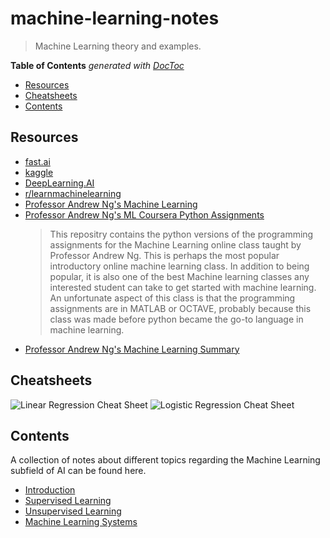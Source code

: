 # machine-learning-notes

> Machine Learning theory and examples.

<!-- START doctoc generated TOC please keep comment here to allow auto update -->
<!-- DON'T EDIT THIS SECTION, INSTEAD RE-RUN doctoc TO UPDATE -->
**Table of Contents**  *generated with [DocToc](https://github.com/thlorenz/doctoc)*

- [Resources](#resources)
- [Cheatsheets](#cheatsheets)
- [Contents](#contents)

<!-- END doctoc generated TOC please keep comment here to allow auto update -->

## Resources

- [fast.ai](https://www.fast.ai/)
- [kaggle](https://www.kaggle.com/)
- [DeepLearning.AI](https://www.deeplearning.ai/)
- [r/learnmachinelearning](https://www.reddit.com/r/learnmachinelearning)
- [Professor Andrew Ng's Machine Learning](https://www.coursera.org/learn/machine-learning)
- [Professor Andrew Ng's ML Coursera Python Assignments](https://github.com/dibgerge/ml-coursera-python-assignments)
    > This repositry contains the python versions of the programming assignments for the Machine Learning online class taught by Professor Andrew Ng. This is perhaps the most popular introductory online machine learning class. In addition to being popular, it is also one of the best Machine learning classes any interested student can take to get started with machine learning. An unfortunate aspect of this class is that the programming assignments are in MATLAB or OCTAVE, probably because this class was made before python became the go-to language in machine learning.
- [Professor Andrew Ng's Machine Learning Summary](https://www.holehouse.org/mlclass/)

## Cheatsheets

![Linear Regression Cheat Sheet](https://miro.medium.com/max/1000/1*PZ3TTZZIT1wlqyt05TpZBg.png)
![Logistic Regression Cheat Sheet](https://miro.medium.com/max/1000/1*YNmikbD5k_reqBF1QytErQ.png)

## Contents

A collection of notes about different topics regarding the Machine Learning subfield of AI can be found here.

- [Introduction](https://github.com/rmolinamir/machine-learning-notes/tree/main/docs/#what-is-machine-learning)
- [Supervised Learning](https://github.com/rmolinamir/machine-learning-notes/tree/main/docs/1-supervised-learning#supervised-learning)
- [Unsupervised Learning](https://github.com/rmolinamir/machine-learning-notes/tree/main/docs/2-unsupervised-learning#unsupervised-learning)
- [Machine Learning Systems](https://github.com/rmolinamir/machine-learning-notes/tree/main/docs/3-machine-learning-systems#machine-learning-systems)
